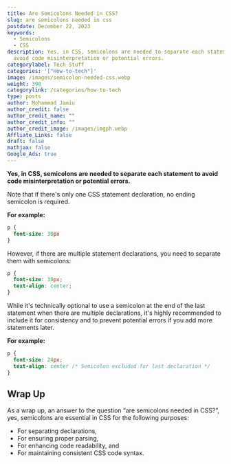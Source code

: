 ```yaml
---
title: Are Semicolons Needed in CSS?
slug: are semicolons needed in css
postdate: December 22, 2023
keywords:
  - Semicolons
  - CSS
description: Yes, in CSS, semicolons are needed to separate each statement to
  avoid code misinterpretation or potential errors.
categorylabel: Tech Stuff
categories: '["How-to-tech"]'
image: /images/semicolon-needed-css.webp
weight: 398
categorylink: /categories/how-to-tech
type: posts
author: Mohammad Jamiu
author_credit: false
author_credit_name: ""
author_credit_info: ""
author_credit_image: /images/imgph.webp
Affliate_Links: false
draft: false
mathjax: false
Google_Ads: true
---
```

**Yes, in CSS, semicolons are needed to separate each statement to avoid code misinterpretation or potential errors.**

Note that if there's only one CSS statement declaration, no ending semicolon is required.

**For example:**

```css
p {
  font-size: 30px
}
```

However, if there are multiple statement declarations, you need to separate them with semicolons: 

```css
p {
  font-size: 30px;
  text-align: center;
}
```

While it's technically optional to use a semicolon at the end of the last statement when there are multiple declarations, it's highly recommended to include it for consistency and to prevent potential errors if you add more statements later.

**For example:**

```css
p {
  font-size: 24px;
  text-align: center /* Semicolon excluded for last declaration */
}
```



## **Wrap Up**

As a wrap up, an answer to the question  “are semicolons needed in CSS?”, yes, semicolons are essential in CSS for the following purposes:

* For separating declarations,
* For ensuring proper parsing,
* For enhancing code readability, and
* For maintaining consistent CSS code syntax.